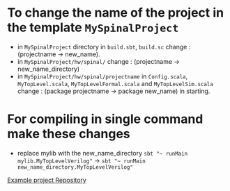 # To change the name of the project in the template ```MySpinalProject```
- in ```MySpinalProject``` directory in ```build.sbt```, ```build.sc``` change : (projectname -> new_name).
- in ```MySpinalProject/hw/spinal/``` change : (projectname -> new_name_directory)
- in ```MySpinalProject/hw/spinal/projectname``` in ```Config.scala```, ```MyTopLevel.scala```, ```MyTopLevelFormal.scala``` and ```MyTopLevelSim.scala``` change : (package projectname -> package new_name) in starting.

# For compiling in single command make these changes
- replace mylib with the new_name_directory ```sbt "~ runMain mylib.MyTopLevelVerilog"``` -> ```sbt "~ runMain new_name_directory.MyTopLevelVerilog"```

[Example project Repository](https://github.com/SpinalHDL/SpinalTemplateSbt?tab=readme-ov-file)